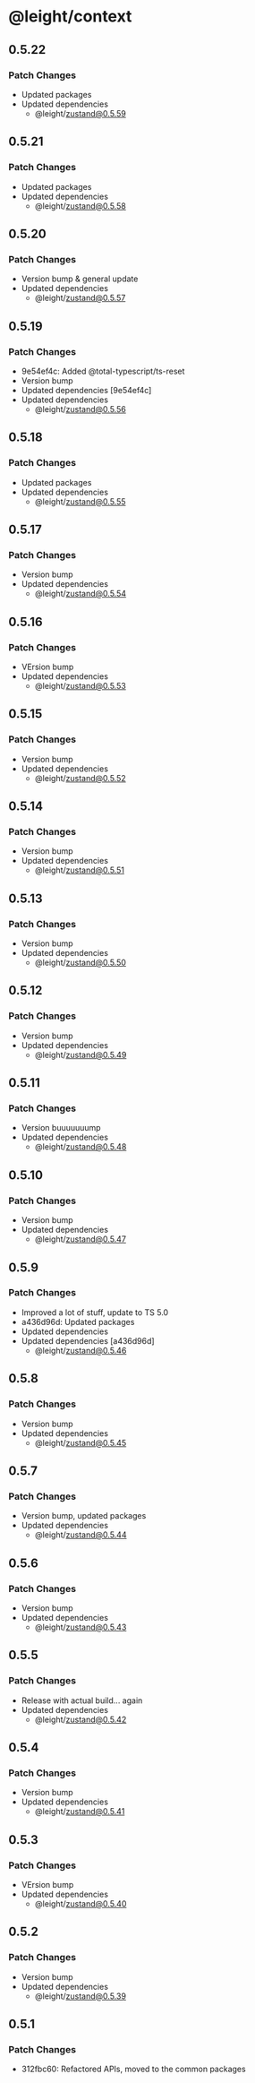 # @leight/context

## 0.5.22

### Patch Changes

- Updated packages
- Updated dependencies
    - @leight/zustand@0.5.59

## 0.5.21

### Patch Changes

- Updated packages
- Updated dependencies
    - @leight/zustand@0.5.58

## 0.5.20

### Patch Changes

- Version bump & general update
- Updated dependencies
    - @leight/zustand@0.5.57

## 0.5.19

### Patch Changes

- 9e54ef4c: Added @total-typescript/ts-reset
- Version bump
- Updated dependencies [9e54ef4c]
- Updated dependencies
    - @leight/zustand@0.5.56

## 0.5.18

### Patch Changes

- Updated packages
- Updated dependencies
    - @leight/zustand@0.5.55

## 0.5.17

### Patch Changes

- Version bump
- Updated dependencies
    - @leight/zustand@0.5.54

## 0.5.16

### Patch Changes

- VErsion bump
- Updated dependencies
    - @leight/zustand@0.5.53

## 0.5.15

### Patch Changes

- Version bump
- Updated dependencies
    - @leight/zustand@0.5.52

## 0.5.14

### Patch Changes

- Version bump
- Updated dependencies
    - @leight/zustand@0.5.51

## 0.5.13

### Patch Changes

- Version bump
- Updated dependencies
    - @leight/zustand@0.5.50

## 0.5.12

### Patch Changes

- Version bump
- Updated dependencies
    - @leight/zustand@0.5.49

## 0.5.11

### Patch Changes

- Version buuuuuuump
- Updated dependencies
    - @leight/zustand@0.5.48

## 0.5.10

### Patch Changes

- Version bump
- Updated dependencies
    - @leight/zustand@0.5.47

## 0.5.9

### Patch Changes

- Improved a lot of stuff, update to TS 5.0
- a436d96d: Updated packages
- Updated dependencies
- Updated dependencies [a436d96d]
    - @leight/zustand@0.5.46

## 0.5.8

### Patch Changes

- Version bump
- Updated dependencies
    - @leight/zustand@0.5.45

## 0.5.7

### Patch Changes

- Version bump, updated packages
- Updated dependencies
    - @leight/zustand@0.5.44

## 0.5.6

### Patch Changes

- Version bump
- Updated dependencies
    - @leight/zustand@0.5.43

## 0.5.5

### Patch Changes

- Release with actual build... again
- Updated dependencies
    - @leight/zustand@0.5.42

## 0.5.4

### Patch Changes

- Version bump
- Updated dependencies
    - @leight/zustand@0.5.41

## 0.5.3

### Patch Changes

- VErsion bump
- Updated dependencies
    - @leight/zustand@0.5.40

## 0.5.2

### Patch Changes

- Version bump
- Updated dependencies
    - @leight/zustand@0.5.39

## 0.5.1

### Patch Changes

- 312fbc60: Refactored APIs, moved to the common packages
